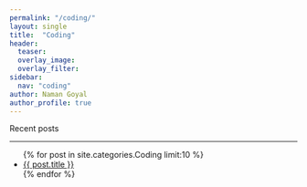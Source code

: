 ```yaml
---
permalink: "/coding/"
layout: single
title:  "Coding"
header:
  teaser: 
  overlay_image: 
  overlay_filter: 
sidebar:
  nav: "coding"
author: Naman Goyal
author_profile: true
---
```

Recent posts
<hr>
<ul>
{% for post in site.categories.Coding limit:10 %}
    <li><a href="{{ post.url }}">{{ post.title }}</a></li>
{% endfor %}
<ul>
